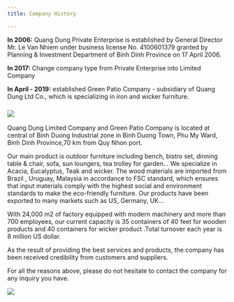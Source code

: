 ```yaml
---
title: Company History

---
```

**In 2006:** Quang Dung Private Enterprise is established by General Director Mr. Le Van Nhiem under business license No. 4100601379 granted by Planning & Investment Department of Binh Dinh Province on 17 April 2006.

**In 2017:** Change company type from Private Enterprise into Limited Company

**In April - 2019:** established Green Patio Company - subsidiary of Quang Dung Ltd Co., which is specializing in iron and wicker furniture.

### ![](https://res.cloudinary.com/quangdungandgreenpatio/image/upload/v1575973137/posts/DSC_5522_2_dblpwe.jpg)

Quang Dung Limited Company and Green Patio Company is located at central of Binh Duong Industrial zone in Binh Duong Town, Phu My Ward, Binh Dinh Province,70 km from Quy Nhon port.

Our main product is outdoor furniture including bench, bistro set, dinning table & chair, sofa, sun loungers, tea trolley for garden… We specialize in Acacia, Eucalyptus, Teak and wicker. The wood materials are imported from Brazil , Uruguay, Malaysia in accordance to FSC standard, which ensures that input materials comply with the highest social and environment standards to make the eco-friendly furniture. Our products have been exported to many markets such as US, Germany, UK…

With 24,000 m2 of factory equipped with modern machinery and more than 700 employees, our current capacity is 35 containers of 40 feet for wooden products and 40 containers for wicker product .Total turnover each year is 8 million US dollar.

As the result of providing the best services and products, the company has been received credibility from customers and suppliers.

For all the reasons above, please do not hesitate to contact the company for any inquiry you have.

![](https://res.cloudinary.com/quangdungandgreenpatio/image/upload/v1575973222/posts/DSC_5492_2_ggu39u.jpg)